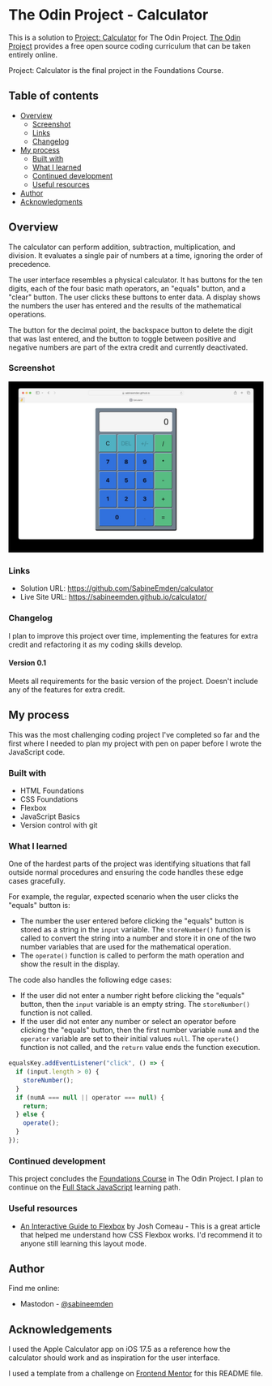 # The Odin Project - Calculator

This is a solution to [Project: Calculator](https://www.theodinproject.com/lessons/foundations-calculator) for The Odin Project. [The Odin Project](https://www.theodinproject.com/about) provides a free open source coding curriculum that can be taken entirely online.

Project: Calculator is the final project in the Foundations Course.

## Table of contents

- [Overview](#overview)
  - [Screenshot](#screenshot)
  - [Links](#links)
  - [Changelog](#changelog)
- [My process](#my-process)
  - [Built with](#built-with)
  - [What I learned](#what-i-learned)
  - [Continued development](#continued-development)
  - [Useful resources](#useful-resources)
- [Author](#author)
- [Acknowledgments](#acknowledgments)

## Overview

The calculator can perform addition, subtraction, multiplication, and division. It evaluates a single pair of numbers at a time, ignoring the order of precedence.

The user interface resembles a physical calculator. It has buttons for the ten digits, each of the four basic math operators, an "equals" button, and a "clear" button. The user clicks these buttons to enter data. A display shows the numbers the user has entered and the results of the mathematical operations.

The button for the decimal point, the backspace button to delete the digit that was last entered, and the button to toggle between positive and negative numbers are part of the extra credit and currently deactivated.

### Screenshot

![screenshot for Project: Calculator](./screenshot.jpg)

### Links

- Solution URL: https://github.com/SabineEmden/calculator
- Live Site URL: https://sabineemden.github.io/calculator/

### Changelog

I plan to improve this project over time, implementing the features for extra credit and refactoring it as my coding skills develop.

#### Version 0.1

Meets all requirements for the basic version of the project. Doesn't include any of the features for extra credit.

## My process

This was the most challenging coding project I've completed so far and the first where I needed to plan my project with pen on paper before I wrote the JavaScript code.

### Built with

- HTML Foundations
- CSS Foundations
- Flexbox
- JavaScript Basics
- Version control with git

### What I learned

One of the hardest parts of the project was identifying situations that fall outside normal procedures and ensuring the code handles these edge cases gracefully.

For example, the regular, expected scenario when the user clicks the "equals" button is:

- The number the user entered before clicking the "equals" button is stored as a string in the `input` variable. The `storeNumber()` function is called to convert the string into a number and store it in one of the two number variables that are used for the mathematical operation.
- The `operate()` function is called to perform the math operation and show the result in the display.

The code also handles the following edge cases:

- If the user did not enter a number right before clicking the "equals" button, then the `input` variable is an empty string. The `storeNumber()` function is not called.
- If the user did not enter any number or select an operator before clicking the "equals" button, then the first number variable `numA` and the `operator` variable are set to their initial values `null`. The `operate()` function is not called, and the `return` value ends the function execution.

```js
equalsKey.addEventListener("click", () => {
  if (input.length > 0) {
    storeNumber();
  }
  if (numA === null || operator === null) {
    return;
  } else {
    operate();
  }
});
```

### Continued development

This project concludes the [Foundations Course](https://www.theodinproject.com/paths/foundations/courses/foundations) in The Odin Project. I plan to continue on the [Full Stack JavaScript](https://www.theodinproject.com/paths/full-stack-javascript) learning path.

### Useful resources

- [An Interactive Guide to Flexbox](https://www.joshwcomeau.com/css/interactive-guide-to-flexbox/) by Josh Comeau - This is a great article that helped me understand how CSS Flexbox works. I'd recommend it to anyone still learning this layout mode.

## Author

Find me online:

- Mastodon - [@sabineemden](https://mastodon.online/@sabineemden)

## Acknowledgements

I used the Apple Calculator app on iOS 17.5 as a reference how the calculator should work and as inspiration for the user interface.

I used a template from a challenge on [Frontend Mentor](https://www.frontendmentor.io/) for this README file.
